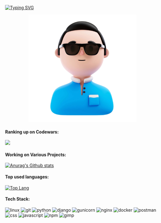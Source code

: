 [![Typing SVG](https://readme-typing-svg.demolab.com/?lines=Hi+there,+I+am+Meylis.+Currently;diving+into+captivating+world+of;web+development.&width=450)](https://git.io/typing-svg)

<div align="center">
  <img src="user.a40a30c0.png" width="350px" />
</div>

#### Ranking up on Codewars:

<img src="https://www.codewars.com/users/sabi70/badges/large" />

#### Working on Various Projects:

[![Anurag's Github stats](https://github-readme-stats.vercel.app/api?username=sabi70&show_icons=true&theme=dark#gh-dark-mode-only)](https://github.com/anuraghazra/github-readme-stats)

#### Top used languages:

[![Top Lang](https://github-readme-stats.vercel.app/api/top-langs/?username=sabi70&layout=compact&bg_color=DEG,e3f2fd,bbdefb,90caf9)](https://github.com/anuraghazra/github-readme-stats)

#### Tech Stack:

![linux](https://img.shields.io/badge/Linux-white?logo=linux&logoColor=black)
![git](https://img.shields.io/badge/git-orange?logo=git&logoColor=white)
![python](https://img.shields.io/badge/Python-blue?logo=python&logoColor=white)
![django](https://img.shields.io/badge/Django-green?logo=django&logoColor=white)
![gunicorn](https://img.shields.io/badge/Gunicorn-darkgreen?logo=gunicorn&logoColor=white)
![nginx](https://img.shields.io/badge/NGINX-0b6623?logo=nginx&logoColor=white)
![docker](https://img.shields.io/badge/Docker-white?logo=docker&logoColor=blue)
![postman](https://img.shields.io/badge/Postman-orange?logo=postman&logoColor=white)
![css](https://img.shields.io/badge/CSS-0096FF?logo=css&logoColor=white)
![javascript](https://img.shields.io/badge/JavaScript-yellow?logo=javascript&logoColor=yellow&labelColor=black)
![npm](https://img.shields.io/badge/NPM-red?logo=npm&logoColor=white)
![gimp](https://img.shields.io/badge/GIMP-white?logo=gimp&logoColor=grey)

